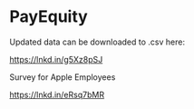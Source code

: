 # PayEquity

Updated data can be downloaded to .csv here: 

https://lnkd.in/g5Xz8pSJ

Survey for Apple Employees

https://lnkd.in/eRsq7bMR

